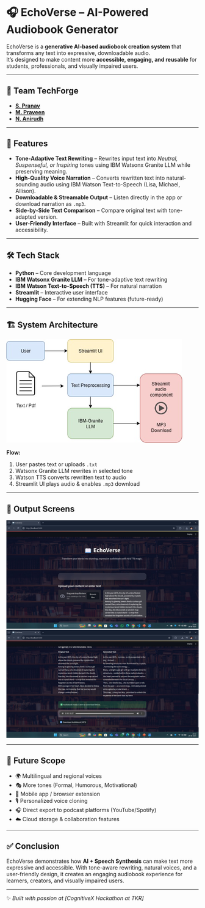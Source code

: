 # 🎧 EchoVerse – AI-Powered Audiobook Generator  

EchoVerse is a **generative AI-based audiobook creation system** that transforms any text into expressive, downloadable audio.  
It’s designed to make content more **accessible, engaging, and reusable** for students, professionals, and visually impaired users.  

---

## 👥 Team TechForge  
- **[S. Pranav](https://github.com/deepuchary03)**  
- **[M. Praveen](https://github.com/praveenmaila)**  
- **[N. Anirudh](https://github.com/anirudh8980)**  

---

## 🚀 Features  
- **Tone-Adaptive Text Rewriting** – Rewrites input text into *Neutral, Suspenseful, or Inspiring* tones using IBM Watsonx Granite LLM while preserving meaning.  
- **High-Quality Voice Narration** – Converts rewritten text into natural-sounding audio using IBM Watson Text-to-Speech (Lisa, Michael, Allison).  
- **Downloadable & Streamable Output** – Listen directly in the app or download narration as `.mp3`.  
- **Side-by-Side Text Comparison** – Compare original text with tone-adapted version.  
- **User-Friendly Interface** – Built with Streamlit for quick interaction and accessibility.  

---

## 🛠️ Tech Stack  
- **Python** – Core development language  
- **IBM Watsonx Granite LLM** – For tone-adaptive text rewriting  
- **IBM Watson Text-to-Speech (TTS)** – For natural narration  
- **Streamlit** – Interactive user interface  
- **Hugging Face** – For extending NLP features (future-ready)  

---

## 🏗️ System Architecture  
![System Architecture](./sysarch.jpg)  

**Flow:**  
1. User pastes text or uploads `.txt`  
2. Watsonx Granite LLM rewrites in selected tone  
3. Watson TTS converts rewritten text to audio  
4. Streamlit UI plays audio & enables `.mp3` download  

---

## 📸 Output Screens  
![](./echop1.jpg)  
![](./echop2.jpg)  

---

## 🔮 Future Scope  
- 🌍 Multilingual and regional voices  
- 🎭 More tones (Formal, Humorous, Motivational)  
- 📱 Mobile app / browser extension  
- 🎙️ Personalized voice cloning  
- 🎧 Direct export to podcast platforms (YouTube/Spotify)  
- ☁️ Cloud storage & collaboration features  

---

## ✅ Conclusion  
EchoVerse demonstrates how **AI + Speech Synthesis** can make text more expressive and accessible. With tone-aware rewriting, natural voices, and a user-friendly design, it creates an engaging audiobook experience for learners, creators, and visually impaired users.  

---

✨ *Built with passion at [CognitiveX Hackathon at TKR]*  





